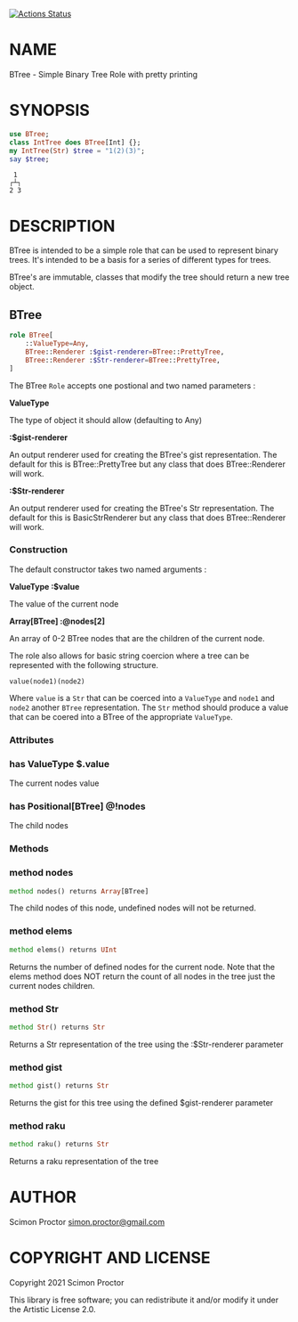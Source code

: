 [![Actions Status](https://github.com/Scimon/raku-BTree/workflows/test/badge.svg)](https://github.com/Scimon/raku-BTree/actions)

NAME
====

BTree - Simple Binary Tree Role with pretty printing

SYNOPSIS
========

```raku
use BTree;
class IntTree does BTree[Int] {};
my IntTree(Str) $tree = "1(2)(3)";
say $tree;
```

     1 
    ┌┴┐
    2 3

DESCRIPTION
===========

BTree is intended to be a simple role that can be used to represent binary trees. It's intended to be a basis for a series of different types for trees. 

BTree's are immutable, classes that modify the tree should return a new tree object.

BTree
-----

```raku
role BTree[
    ::ValueType=Any,
    BTree::Renderer :$gist-renderer=BTree::PrettyTree,
    BTree::Renderer :$Str-renderer=BTree::PrettyTree,
]
```

The BTree `Role` accepts one postional and two named parameters : 

**ValueType**

The type of object it should allow (defaulting to Any)

**:$gist-renderer**

An output renderer used for creating the BTree's gist representation. The default for this is BTree::PrettyTree but any class that does BTree::Renderer will work.

**:$Str-renderer**

An output renderer used for creating the BTree's Str representation. The default for this is BasicStrRenderer but any class that does BTree::Renderer will work.

### Construction

The default constructor takes two named arguments :

**ValueType :$value**

The value of the current node

**Array[BTree] :@nodes[2]**

An array of 0-2 BTree nodes that are the children of the current node.

The role also allows for basic string coercion where a tree can be represented with the following structure.

    value(node1)(node2)

Where `value` is a `Str` that can be coerced into a `ValueType` and `node1` and `node2` another `BTree` representation. The `Str` method should produce a value that can be coered into a BTree of the appropriate `ValueType`.

### Attributes

### has ValueType $.value

The current nodes value

### has Positional[BTree] @!nodes

The child nodes

### Methods

### method nodes

```raku
method nodes() returns Array[BTree]
```

The child nodes of this node, undefined nodes will not be returned.

### method elems

```raku
method elems() returns UInt
```

Returns the number of defined nodes for the current node. Note that the elems method does NOT return the count of all nodes in the tree just the current nodes children.

### method Str

```raku
method Str() returns Str
```

Returns a Str representation of the tree using the :$Str-renderer parameter

### method gist

```raku
method gist() returns Str
```

Returns the gist for this tree using the defined $gist-renderer parameter

### method raku

```raku
method raku() returns Str
```

Returns a raku representation of the tree

AUTHOR
======

Scimon Proctor <simon.proctor@gmail.com>

COPYRIGHT AND LICENSE
=====================

Copyright 2021 Scimon Proctor

This library is free software; you can redistribute it and/or modify it under the Artistic License 2.0.

